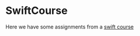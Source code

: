 # SwiftCourse
Here we have some assignments from a [swift course](http://www.stanford.edu/class/cs193p/cgi-bin/drupal/)

